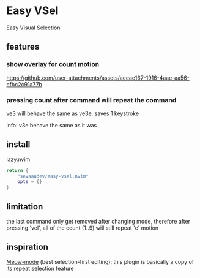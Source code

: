 # Easy VSel
Easy Visual Selection

## features
### show overlay for count motion

https://github.com/user-attachments/assets/aeeae167-1916-4aae-aa56-efbc2c91a77b

### pressing count after command will repeat the command
ve3 will behave the same as ve3e. saves 1 keystroke

info: v3e behave the same as it was

## install
lazy.nvim
```lua
return {
    "sevaaadev/easy-vsel.nvim"
    opts = {}
}
```

## limitation
the last command only get removed after changing mode, therefore after pressing 'vel', all of the count (1..9) will still repeat 'e' motion

## inspiration
[Meow-mode](https://github.com/meow-edit/meow) (best selection-first editing): this plugin is basically a copy of its repeat selection feature


